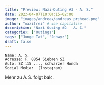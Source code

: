 ```yaml
---
title: "Preview: Nazi-Outing #3 - A. S."
date: 2022-04-07T10:00:15+02:00
image: "images/andreas/andreas_prehead.png"
author: "nazifrei" # use capitalize
description: "Nazi-Outing #2 - A. S."
categories: ["Outings"]
tags: ["Junge Tat", "Schwyz"]
draft: false
---
```


```
Name: A. S.
Adresse: F. 8854 Siebnen SZ
Auto: SZ 115 ..., schwarzer Honda
Social Media:  (Instagram)
```

Mehr zu A. S. folgt bald.
